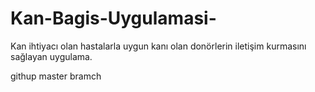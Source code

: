 # Kan-Bagis-Uygulamasi-
Kan ihtiyacı olan hastalarla uygun kanı olan donörlerin iletişim kurmasını sağlayan uygulama.

githup master bramch
